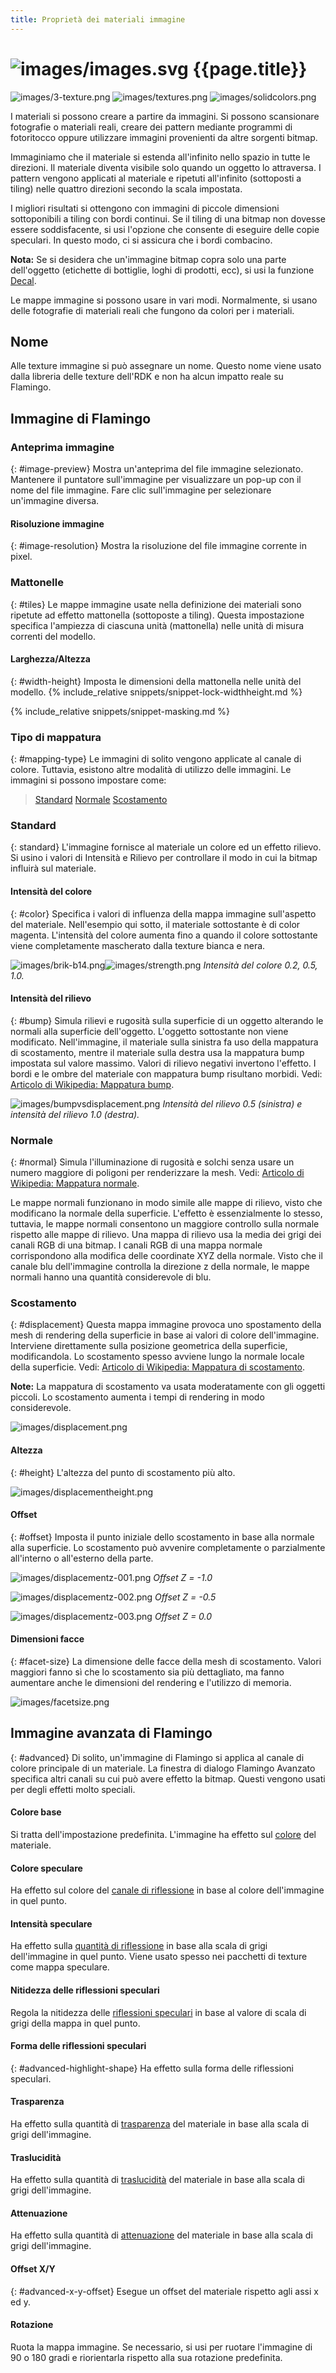 ```yaml
---
title: Proprietà dei materiali immagine
---
```



# ![images/images.svg](images/images.svg) {{page.title}}

![images/3-texture.png](images/3-texture.png)
![images/textures.png](images/textures.png)
![images/solidcolors.png](images/textureset.png)

I materiali si possono creare a partire da immagini. Si possono scansionare fotografie o materiali reali, creare dei pattern mediante programmi di fotoritocco oppure utilizzare immagini provenienti da altre sorgenti bitmap.

Immaginiamo che il materiale si estenda all'infinito nello spazio in tutte le direzioni. Il materiale diventa visibile solo quando un oggetto lo attraversa. I pattern vengono applicati al materiale e ripetuti all'infinito (sottoposti a tiling) nelle quattro direzioni secondo la scala impostata.

I migliori risultati si ottengono con immagini di piccole dimensioni sottoponibili a tiling con bordi continui. Se il tiling di una bitmap non dovesse essere soddisfacente, si usi l'opzione che consente di eseguire delle copie speculari. In questo modo, ci si assicura che i bordi combacino.

**Nota:** Se si desidera che un'immagine bitmap copra solo una parte dell'oggetto (etichette di bottiglie, loghi di prodotti, ecc), si usi la funzione [Decal](properties-decal.html).

Le mappe immagine si possono usare in vari modi. Normalmente, si usano delle fotografie di materiali reali che fungono da colori per i materiali.

## Nome
Alle texture immagine si può assegnare un nome. Questo nome viene usato dalla libreria delle texture dell'RDK e non ha alcun impatto reale su Flamingo.

## Immagine di Flamingo

### Anteprima immagine
{: #image-preview}
Mostra un'anteprima del file immagine selezionato. Mantenere il puntatore sull'immagine per visualizzare un pop-up con il nome del file immagine.  Fare clic sull'immagine per selezionare un'immagine diversa.

#### Risoluzione immagine
{: #image-resolution}
Mostra la risoluzione del file immagine corrente in pixel.

### Mattonelle
{: #tiles}
Le mappe immagine usate nella definizione dei materiali sono ripetute ad effetto mattonella (sottoposte a tiling). Questa impostazione specifica l'ampiezza di ciascuna unità (mattonella) nelle unità di misura correnti del modello.

#### Larghezza/Altezza
{: #width-height}
Imposta le dimensioni della mattonella nelle unità del modello.
{% include_relative snippets/snippet-lock-widthheight.md %}

{% include_relative snippets/snippet-masking.md %}

### Tipo di mappatura
{: #mapping-type}
Le immagini di solito vengono applicate al canale di colore. Tuttavia, esistono altre modalità di utilizzo delle immagini.  Le immagini si possono impostare come:

> [Standard](#standard)
> [Normale](#normal)
> [Scostamento](#displacement)

### Standard
{: standard}
L'immagine fornisce al materiale un colore ed un effetto rilievo. Si usino i valori di Intensità e Rilievo per controllare il modo in cui la bitmap influirà sul materiale.

#### Intensità del colore
{: #color}
Specifica i valori di influenza della mappa immagine sull'aspetto del materiale. Nell'esempio qui sotto, il materiale sottostante è di color magenta. L'intensità del colore aumenta fino a quando il colore sottostante viene completamente mascherato dalla texture bianca e nera.

![images/brik-b14.png](images/brik-b14.png)![images/strength.png](images/strength.png)
*Intensità del colore 0.2, 0.5, 1.0.*

#### Intensità del rilievo
{: #bump}
Simula rilievi e rugosità sulla superficie di un oggetto alterando le normali alla superficie dell'oggetto. L'oggetto sottostante non viene modificato. Nell'immagine, il materiale sulla sinistra fa uso della mappatura di scostamento, mentre il materiale sulla destra usa la mappatura bump impostata sul valore massimo. Valori di rilievo negativi invertono l'effetto. I bordi e le ombre del materiale con mappatura bump risultano morbidi. Vedi: [Articolo di Wikipedia: Mappatura bump](https://it.wikipedia.org/wiki/Bump_mapping).

![images/bumpvsdisplacement.png](images/bumpvsdisplacement.png)
*Intensità del rilievo 0.5 (sinistra) e intensità del rilievo 1.0 (destra).*

### Normale
{: #normal}
Simula l'illuminazione di rugosità e solchi senza usare un numero maggiore di poligoni per renderizzare la mesh. Vedi: [Articolo di Wikipedia: Mappatura normale](https://it.wikipedia.org/wiki/Normal_mapping).

Le mappe normali funzionano in modo simile alle mappe di rilievo, visto che modificano la normale della superficie. L'effetto è essenzialmente lo stesso, tuttavia, le mappe normali consentono un maggiore controllo sulla normale rispetto alle mappe di rilievo. Una mappa di rilievo usa la media dei grigi dei canali RGB di una bitmap. I canali RGB di una mappa normale corrispondono alla modifica delle coordinate XYZ della normale. Visto che il canale blu dell'immagine controlla la direzione z della normale, le mappe normali hanno una quantità considerevole di blu.

### Scostamento
{: #displacement}
Questa mappa immagine provoca uno spostamento della mesh di rendering della superficie in base ai valori di colore dell'immagine. Interviene direttamente sulla posizione geometrica della superficie, modificandola. Lo scostamento spesso avviene lungo la normale locale della superficie. Vedi: [Articolo di Wikipedia: Mappatura di scostamento](https://it.wikipedia.org/wiki/Displacement_mapping).

 **Note:** La mappatura di scostamento va usata moderatamente con gli oggetti piccoli. Lo scostamento aumenta i tempi di rendering in modo considerevole.

![images/displacement.png](images/displacement.png)

#### Altezza
{: #height}
L'altezza del punto di scostamento più alto.

![images/displacementheight.png](images/displacementheight.png)

#### Offset
{: #offset}
Imposta il punto iniziale dello scostamento in base alla normale alla superficie. Lo scostamento può avvenire completamente o parzialmente all'interno o all'esterno della parte.

![images/displacementz-001.png](images/displacementz-001.png)
*Offset Z = -1.0*

![images/displacementz-002.png](images/displacementz-002.png)
*Offset Z = -0.5*

![images/displacementz-003.png](images/displacementz-003.png)
*Offset Z = 0.0*

#### Dimensioni facce
{: #facet-size}
La dimensione delle facce della mesh di scostamento. Valori maggiori fanno sì che lo scostamento sia più dettagliato, ma fanno aumentare anche le dimensioni del rendering e l'utilizzo di memoria.

![images/facetsize.png](images/facetsize.png)

## Immagine avanzata di Flamingo
{: #advanced}
Di solito, un'immagine di Flamingo si applica al canale di colore principale di un materiale. La finestra di dialogo Flamingo Avanzato specifica altri canali su cui può avere effetto la bitmap.  Questi vengono usati per degli effetti molto speciali.

####  Colore base
Si tratta dell'impostazione predefinita.  L'immagine ha effetto sul [colore](advanced-material-properties-main.html#color) del materiale.

####  Colore speculare
Ha effetto sul colore del [canale di riflessione](advanced-material-properties-main.html#highlight-color) in base al colore dell'immagine in quel punto.

####  Intensità speculare
Ha effetto sulla [quantità di riflessione](advanced-material-properties-main.html#intensity) in base alla scala di grigi dell'immagine in quel punto.  Viene usato spesso nei pacchetti di texture come mappa speculare.

####  Nitidezza delle riflessioni speculari
Regola la nitidezza delle [riflessioni speculari](advanced-material-properties-main.html#intensity) in base al valore di scala di grigi della mappa in quel punto.

#### Forma delle riflessioni speculari
{: #advanced-highlight-shape}
Ha effetto sulla forma delle riflessioni speculari.

####  Trasparenza
Ha effetto sulla quantità di [trasparenza](advanced-material-properties-main.html#intensity) del materiale in base alla scala di grigi dell'immagine.

####  Traslucidità
Ha effetto sulla quantità di [traslucidità](advanced-material-properties-transparency.html#translucency) del materiale in base alla scala di grigi dell'immagine.

####  Attenuazione
Ha effetto sulla quantità di [attenuazione](advanced-material-properties-transparency.html#attenuation) del materiale in base alla scala di grigi dell'immagine.

#### Offset X/Y
{: #advanced-x-y-offset}
Esegue un offset del materiale rispetto agli assi x ed y.

####  Rotazione
Ruota la mappa immagine.  Se necessario, si usi per ruotare l'immagine di 90 o 180 gradi e riorientarla rispetto alla sua rotazione predefinita.